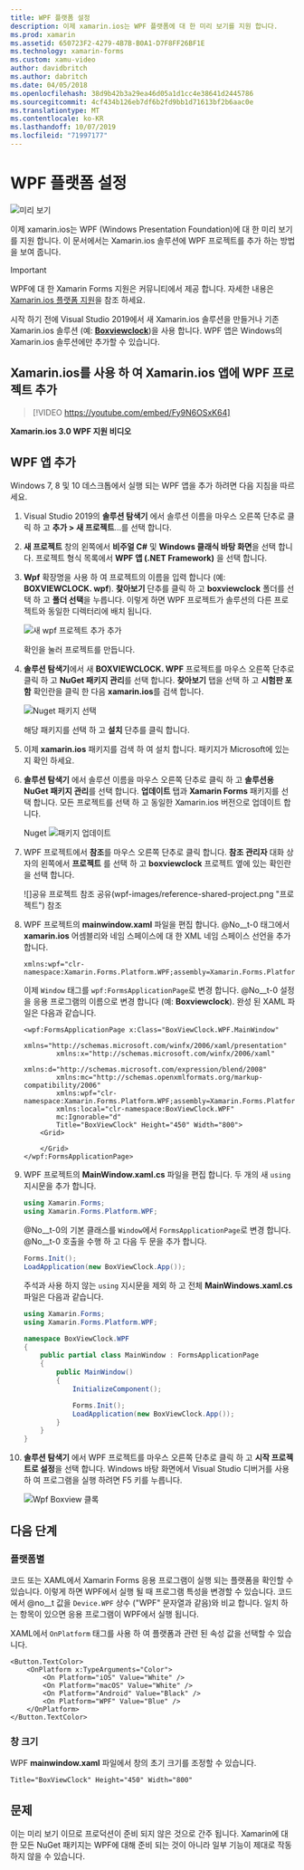 ```yaml
---
title: WPF 플랫폼 설정
description: 이제 xamarin.ios는 WPF 플랫폼에 대 한 미리 보기를 지원 합니다.
ms.prod: xamarin
ms.assetid: 650723F2-4279-4B7B-B0A1-D7F8FF26BF1E
ms.technology: xamarin-forms
ms.custom: xamu-video
author: davidbritch
ms.author: dabritch
ms.date: 04/05/2018
ms.openlocfilehash: 38d9b42b3a29ea46d05a1d1cc4e38641d2445786
ms.sourcegitcommit: 4cf434b126eb7df6b2fd9bb1d71613bf2b6aac0e
ms.translationtype: MT
ms.contentlocale: ko-KR
ms.lasthandoff: 10/07/2019
ms.locfileid: "71997177"
---
```

# <a name="wpf-platform-setup"></a>WPF 플랫폼 설정

![미리 보기](~/media/shared/preview.png)

이제 xamarin.ios는 WPF (Windows Presentation Foundation)에 대 한 미리 보기를 지원 합니다. 이 문서에서는 Xamarin.ios 솔루션에 WPF 프로젝트를 추가 하는 방법을 보여 줍니다.

> [!IMPORTANT]
> WPF에 대 한 Xamarin Forms 지원은 커뮤니티에서 제공 합니다. 자세한 내용은 [Xamarin.ios 플랫폼 지원](https://github.com/xamarin/Xamarin.Forms/wiki/Platform-Support)을 참조 하세요.

시작 하기 전에 Visual Studio 2019에서 새 Xamarin.ios 솔루션을 만들거나 기존 Xamarin.ios 솔루션 (예: [**Boxviewclock**](https://docs.microsoft.com/samples/xamarin/xamarin-forms-samples/boxview-boxviewclock))을 사용 합니다. WPF 앱은 Windows의 Xamarin.ios 솔루션에만 추가할 수 있습니다.

## <a name="add-a-wpf-project-to-a-xamarinforms-app-with-xamarinuniversity"></a>Xamarin.ios를 사용 하 여 Xamarin.ios 앱에 WPF 프로젝트 추가

> [!VIDEO https://youtube.com/embed/Fy9N6OSxK64]

**Xamarin.ios 3.0 WPF 지원 비디오**

## <a name="adding-a-wpf-app"></a>WPF 앱 추가

Windows 7, 8 및 10 데스크톱에서 실행 되는 WPF 앱을 추가 하려면 다음 지침을 따르세요.

1. Visual Studio 2019의 **솔루션 탐색기** 에서 솔루션 이름을 마우스 오른쪽 단추로 클릭 하 고 **추가 > 새 프로젝트**...를 선택 합니다.

2. **새 프로젝트** 창의 왼쪽에서 **비주얼 C#**  및 **Windows 클래식 바탕 화면**을 선택 합니다. 프로젝트 형식 목록에서 **WPF 앱 (.NET Framework)** 을 선택 합니다.

3. **Wpf** 확장명을 사용 하 여 프로젝트의 이름을 입력 합니다 (예: **BOXVIEWCLOCK. wpf**). **찾아보기** 단추를 클릭 하 고 **boxviewclock** 폴더를 선택 하 고 **폴더 선택**을 누릅니다. 이렇게 하면 WPF 프로젝트가 솔루션의 다른 프로젝트와 동일한 디렉터리에 배치 됩니다.

    ![새 wpf 프로젝트 추가](wpf-images/add-new-project.png "새 wpf 프로젝트") 추가

    확인을 눌러 프로젝트를 만듭니다.

4. **솔루션 탐색기**에서 새 **BOXVIEWCLOCK. WPF** 프로젝트를 마우스 오른쪽 단추로 클릭 하 고 **NuGet 패키지 관리**를 선택 합니다. **찾아보기** 탭을 선택 하 고 **시험판 포함** 확인란을 클릭 한 다음 **xamarin.ios**를 검색 합니다.

    ![Nuget 패키지 선택](wpf-images/select-nuget-package.png "nuget 패키지 선택")

    해당 패키지를 선택 하 고 **설치** 단추를 클릭 합니다.

5. 이제 **xamarin.ios** 패키지를 검색 하 여 설치 합니다. 패키지가 Microsoft에 있는지 확인 하세요.

6. **솔루션 탐색기** 에서 솔루션 이름을 마우스 오른쪽 단추로 클릭 하 고 **솔루션용 NuGet 패키지 관리**를 선택 합니다. **업데이트** 탭과 **Xamarin Forms** 패키지를 선택 합니다. 모든 프로젝트를 선택 하 고 동일한 Xamarin.ios 버전으로 업데이트 합니다.

    Nuget ![패키지 업데이트](wpf-images/update-nuget-package.png "nuget 패키지 업데이트")

7. WPF 프로젝트에서 **참조**를 마우스 오른쪽 단추로 클릭 합니다. **참조 관리자** 대화 상자의 왼쪽에서 **프로젝트** 를 선택 하 고 **boxviewclock** 프로젝트 옆에 있는 확인란을 선택 합니다.

    ![]공유 프로젝트 참조 공유(wpf-images/reference-shared-project.png "프로젝트") 참조

8. WPF 프로젝트의 **mainwindow.xaml** 파일을 편집 합니다. @No__t-0 태그에서 **xamarin.ios** 어셈블리와 네임 스페이스에 대 한 XML 네임 스페이스 선언을 추가 합니다.

    ```xaml
    xmlns:wpf="clr-namespace:Xamarin.Forms.Platform.WPF;assembly=Xamarin.Forms.Platform.WPF"
    ```

    이제 `Window` 태그를 `wpf:FormsApplicationPage`로 변경 합니다. @No__t-0 설정을 응용 프로그램의 이름으로 변경 합니다 (예: **Boxviewclock**). 완성 된 XAML 파일은 다음과 같습니다.

    ```xaml
    <wpf:FormsApplicationPage x:Class="BoxViewClock.WPF.MainWindow"
            xmlns="http://schemas.microsoft.com/winfx/2006/xaml/presentation"
            xmlns:x="http://schemas.microsoft.com/winfx/2006/xaml"
            xmlns:d="http://schemas.microsoft.com/expression/blend/2008"
            xmlns:mc="http://schemas.openxmlformats.org/markup-compatibility/2006"
            xmlns:wpf="clr-namespace:Xamarin.Forms.Platform.WPF;assembly=Xamarin.Forms.Platform.WPF"
            xmlns:local="clr-namespace:BoxViewClock.WPF"
            mc:Ignorable="d"
            Title="BoxViewClock" Height="450" Width="800">
        <Grid>

        </Grid>
    </wpf:FormsApplicationPage>
    ```

9. WPF 프로젝트의 **MainWindow.xaml.cs** 파일을 편집 합니다. 두 개의 새 `using` 지시문을 추가 합니다.

    ```csharp
    using Xamarin.Forms;
    using Xamarin.Forms.Platform.WPF;
    ```

    @No__t-0의 기본 클래스를 `Window`에서 `FormsApplicationPage`로 변경 합니다. @No__t-0 호출을 수행 하 고 다음 두 문을 추가 합니다.

    ```csharp
    Forms.Init();
    LoadApplication(new BoxViewClock.App());
    ```

    주석과 사용 하지 않는 `using` 지시문을 제외 하 고 전체 **MainWindows.xaml.cs** 파일은 다음과 같습니다.

    ```csharp
    using Xamarin.Forms;
    using Xamarin.Forms.Platform.WPF;

    namespace BoxViewClock.WPF
    {
        public partial class MainWindow : FormsApplicationPage
        {
            public MainWindow()
            {
                InitializeComponent();

                Forms.Init();
                LoadApplication(new BoxViewClock.App());
            }
        }
    }
    ```

10. **솔루션 탐색기** 에서 WPF 프로젝트를 마우스 오른쪽 단추로 클릭 하 고 **시작 프로젝트로 설정**을 선택 합니다. Windows 바탕 화면에서 Visual Studio 디버거를 사용 하 여 프로그램을 실행 하려면 F5 키를 누릅니다.

    ![Wpf Boxview 클록](wpf-images/wpf-boxviewclock.png "Wpf boxview 클록" )

## <a name="next-steps"></a>다음 단계

### <a name="platform-specifics"></a>플랫폼별

코드 또는 XAML에서 Xamarin Forms 응용 프로그램이 실행 되는 플랫폼을 확인할 수 있습니다. 이렇게 하면 WPF에서 실행 될 때 프로그램 특성을 변경할 수 있습니다. 코드에서 @no__t 값을 `Device.WPF` 상수 ("WPF" 문자열과 같음)와 비교 합니다. 일치 하는 항목이 있으면 응용 프로그램이 WPF에서 실행 됩니다.

XAML에서 `OnPlatform` 태그를 사용 하 여 플랫폼과 관련 된 속성 값을 선택할 수 있습니다.

```xaml
<Button.TextColor>
    <OnPlatform x:TypeArguments="Color">
        <On Platform="iOS" Value="White" />
        <On Platform="macOS" Value="White" />
        <On Platform="Android" Value="Black" />
        <On Platform="WPF" Value="Blue" />
    </OnPlatform>
</Button.TextColor>
```

### <a name="window-size"></a>창 크기

WPF **mainwindow.xaml** 파일에서 창의 초기 크기를 조정할 수 있습니다.

```xaml
Title="BoxViewClock" Height="450" Width="800"
```

## <a name="issues"></a>문제

이는 미리 보기 이므로 프로덕션이 준비 되지 않은 것으로 간주 됩니다. Xamarin에 대 한 모든 NuGet 패키지는 WPF에 대해 준비 되는 것이 아니라 일부 기능이 제대로 작동 하지 않을 수 있습니다.
